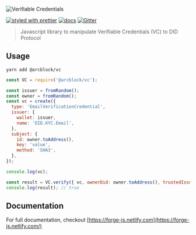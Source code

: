 ![Verifiable Credentials](https://www.arcblock.io/.netlify/functions/badge/?text=Verifiable+Credentials)

[![styled with prettier](https://img.shields.io/badge/styled_with-prettier-ff69b4.svg)](https://github.com/prettier/prettier)
[![docs](https://img.shields.io/badge/powered%20by-arcblock-green.svg)](https://docs.arcblock.io)
[![Gitter](https://badges.gitter.im/ArcBlock/community.svg)](https://gitter.im/ArcBlock/community?utm_source=badge&utm_medium=badge&utm_campaign=pr-badge)

> Javascript library to manipulate Verifiable Credentials (VC) to DID Protocol

## Usage

```terminal
yarn add @arcblock/vc
```

```javascript
const VC = require('@arcblock/vc');

const issuer = fromRandom();
const owner = fromRandom();
const vc = create({
  type: 'EmailVerificationCredential',
  issuer: {
    wallet: issuer,
    name: 'DID.KYC.Email',
  },
  subject: {
    id: owner.toAddress(),
    key: 'value',
    method: 'SHA3',
  },
});

console.log(vc);

const result = VC.verify({ vc, ownerDid: owner.toAddress(), trustedIssuers: issuer.toAddress() });
console.log(result); // true
```

## Documentation

For full documentation, checkout [https://forge-js.netlify.com](https://forge-js.netlify.com/)
